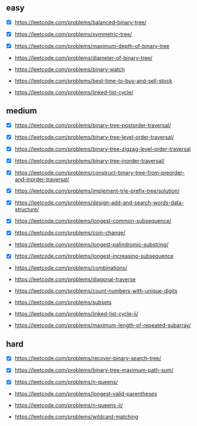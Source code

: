 ## easy

- [x] https://leetcode.com/problems/balanced-binary-tree/

- [x] https://leetcode.com/problems/symmetric-tree/

- [x] https://leetcode.com/problems/maximum-depth-of-binary-tree

- https://leetcode.com/problems/diameter-of-binary-tree/

- https://leetcode.com/problems/binary-watch

- https://leetcode.com/problems/best-time-to-buy-and-sell-stock

- https://leetcode.com/problems/linked-list-cycle/

## medium

- [x] https://leetcode.com/problems/binary-tree-postorder-traversal/

- [x] https://leetcode.com/problems/binary-tree-level-order-traversal/

- [x] https://leetcode.com/problems/binary-tree-zigzag-level-order-traversal

- [x] https://leetcode.com/problems/binary-tree-inorder-traversal/

- [x] https://leetcode.com/problems/construct-binary-tree-from-preorder-and-inorder-traversal/

- [x] https://leetcode.com/problems/implement-trie-prefix-tree/solution/

- [x] https://leetcode.com/problems/design-add-and-search-words-data-structure/

- [x] https://leetcode.com/problems/longest-common-subsequence/

- [x] https://leetcode.com/problems/coin-change/

- https://leetcode.com/problems/longest-palindromic-substring/

- [x] https://leetcode.com/problems/longest-increasing-subsequence

- https://leetcode.com/problems/combinations/

- https://leetcode.com/problems/diagonal-traverse

- https://leetcode.com/problems/count-numbers-with-unique-digits

- https://leetcode.com/problems/subsets

- https://leetcode.com/problems/linked-list-cycle-ii/

- https://leetcode.com/problems/maximum-length-of-repeated-subarray/

## hard

- [x] https://leetcode.com/problems/recover-binary-search-tree/

- [x] https://leetcode.com/problems/binary-tree-maximum-path-sum/

- [x] https://leetcode.com/problems/n-queens/

- https://leetcode.com/problems/longest-valid-parentheses

- https://leetcode.com/problems/n-queens-ii/

- https://leetcode.com/problems/wildcard-matching
